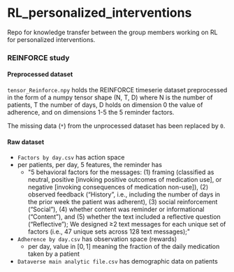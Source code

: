 # RL_personalized_interventions
Repo for knowledge transfer between the group members working on RL for personalized interventions.


### REINFORCE study

#### Preprocessed dataset
`tensor_Reinforce.npy` holds the REINFORCE timeserie dataset preprocessed in the form of a numpy tensor shape (N, T, D) where N is the number of patients, T the number of days, D holds on dimension 0 the value of adherence, and on dimensions 1-5 the 5 reminder factors. 

The missing data (`*`) from the unprocessed dataset has been replaced by `0`.

#### Raw dataset 

-  `Factors by day.csv` has action space
  - per patients, per day, 5 features, the reminder has 
    - "5 behavioral factors for the messages: (1) framing (classified as neutral, positive [invoking positive outcomes of medication use], or negative [invoking consequences of medication non-use]), (2) observed feedback (“History”, i.e., including the number of days in the prior week the patient was adherent), (3) social reinforcement (“Social”), (4) whether content was reminder or informational (“Content”), and (5) whether the text included a reflective question (“Reflective”); We designed ≥2 text messages for each unique set of factors (i.e., 47 unique sets across 128 text messages);"
- `Adherence by day.csv` has observation space (rewards)
  - per day, value in $[0,1]$ meaning the fraction of the daily medication taken by a patient
-  `Dataverse main analytic file.csv` has demographic data on patients 

